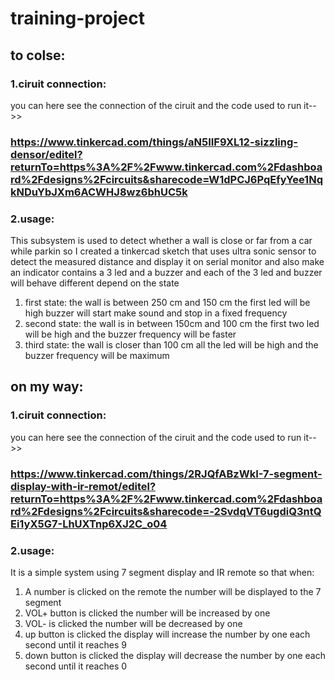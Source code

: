# training-project
## to colse:
### 1.ciruit connection:
you can here see the connection of the ciruit and the code used to run it-->>
### https://www.tinkercad.com/things/aN5IIF9XL12-sizzling-densor/editel?returnTo=https%3A%2F%2Fwww.tinkercad.com%2Fdashboard%2Fdesigns%2Fcircuits&sharecode=W1dPCJ6PqEfyYee1NqkNDuYbJXm6ACWHJ8wz6bhUC5k

### 2.usage:
This subsystem  is used to detect whether a wall is close or far from a car while parkin so I created a tinkercad sketch that uses ultra sonic sensor to detect the measured distance and display it on serial monitor and also make an indicator contains a 3 led and a buzzer and each of the 3 led and buzzer will behave different depend on the state
1. first state: the wall is between 250 cm and 150 cm
the first led will be high buzzer will start make sound and stop in a fixed frequency
2. second state: the wall is in between 150cm and 100 cm
the first two led will be high and the buzzer frequency will be faster
3. third state: the wall is closer than 100 cm
all the led will be high and the buzzer frequency will be maximum

## on my way:
### 1.ciruit connection:
you can here see the connection of the ciruit and the code used to run it-->>
### https://www.tinkercad.com/things/2RJQfABzWkI-7-segment-display-with-ir-remot/editel?returnTo=https%3A%2F%2Fwww.tinkercad.com%2Fdashboard%2Fdesigns%2Fcircuits&sharecode=-2SvdqVT6ugdiQ3ntQEi1yX5G7-LhUXTnp6XJ2C_o04

### 2.usage:
It is a simple system using 7 segment display and IR remote so that when:  
1. A number is clicked on the remote the number will be displayed to the 7 segment
2. VOL+ button is clicked the number will be increased by one
3. VOL- is clicked the number will be decreased by one
4. up button is clicked the display will increase the number by one each second until it reaches 9
5. down button is clicked the display will decrease the number by one each second until it reaches 0
